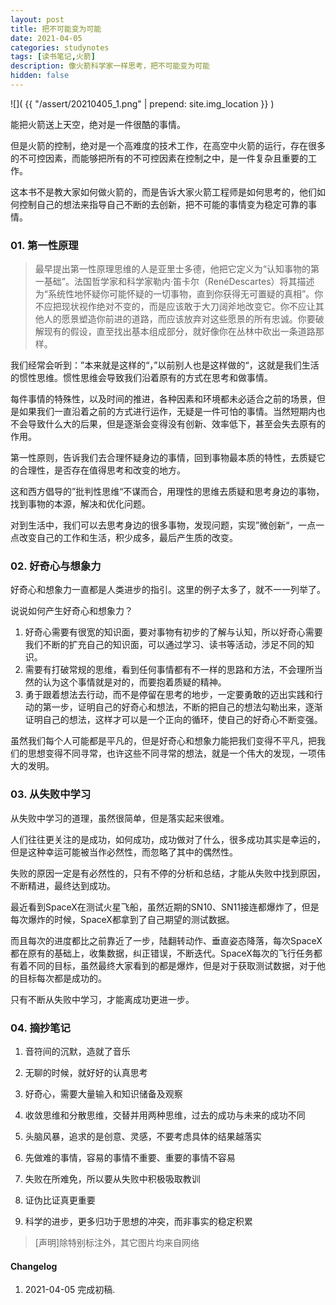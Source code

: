 ```yaml
---
layout: post
title: 把不可能变为可能
date: 2021-04-05
categories: studynotes
tags: [读书笔记,火箭]
description: 像火箭科学家一样思考，把不可能变为可能
hidden: false
---
```


![](  {{ "/assert/20210405_1.png" | prepend: site.img_location }}  )

能把火箭送上天空，绝对是一件很酷的事情。

但是火箭的控制，绝对是一个高难度的技术工作，在高空中火箭的运行，存在很多的不可控因素，而能够把所有的不可控因素在控制之中，是一件复杂且重要的工作。

这本书不是教大家如何做火箭的，而是告诉大家火箭工程师是如何思考的，他们如何控制自己的想法来指导自己不断的去创新，把不可能的事情变为稳定可靠的事情。

### 01. 第一性原理

> 最早提出第一性原理思维的人是亚里士多德，他把它定义为“认知事物的第一基础”。法国哲学家和科学家勒内·笛卡尔（RenéDescartes）将其描述为“系统性地怀疑你可能怀疑的一切事物，直到你获得无可置疑的真相”。你不应把现状视作绝对不变的，而是应该敢于大刀阔斧地改变它。你不应让其他人的愿景塑造你前进的道路，而应该放弃对这些愿景的所有忠诚。你要破解现有的假设，直至找出基本组成部分，就好像你在丛林中砍出一条道路那样。

我们经常会听到：”本来就是这样的“，”以前别人也是这样做的“，这就是我们生活的惯性思维。惯性思维会导致我们沿着原有的方式在思考和做事情。

每件事情的特殊性，以及时间的推进，各种因素和环境都未必适合之前的场景，但是如果我们一直沿着之前的方式进行运作，无疑是一件可怕的事情。当然短期内也不会导致什么大的后果，但是逐渐会变得没有创新、效率低下，甚至会失去原有的作用。

第一性原则，告诉我们去合理怀疑身边的事情，回到事物最本质的特性，去质疑它的合理性，是否存在值得思考和改变的地方。

这和西方倡导的”批判性思维“不谋而合，用理性的思维去质疑和思考身边的事物，找到事物的本源，解决和优化问题。

对到生活中，我们可以去思考身边的很多事物，发现问题，实现”微创新“，一点一点改变自己的工作和生活，积少成多，最后产生质的改变。

### 02. 好奇心与想象力

好奇心和想象力一直都是人类进步的指引。这里的例子太多了，就不一一列举了。

说说如何产生好奇心和想象力？

1. 好奇心需要有很宽的知识面，要对事物有初步的了解与认知，所以好奇心需要我们不断的扩充自己的知识面，可以通过学习、读书等活动，涉足不同的知识。
2. 需要有打破常规的思维，看到任何事情都有不一样的思路和方法，不会理所当然的认为这个事情就是对的，而要抱着质疑的精神。
3. 勇于跟着想法去行动，而不是停留在思考的地步，一定要勇敢的迈出实践和行动的第一步，证明自己的好奇心和想法，不断的把自己的想法勾勒出来，逐渐证明自己的想法，这样才可以是一个正向的循环，使自己的好奇心不断变强。

虽然我们每个人可能都是平凡的，但是好奇心和想象力能把我们变得不平凡，把我们的思想变得不同寻常，也许这些不同寻常的想法，就是一个伟大的发现，一项伟大的发明。


### 03. 从失败中学习

从失败中学习的道理，虽然很简单，但是落实起来很难。

人们往往更关注的是成功，如何成功，成功做对了什么，很多成功其实是幸运的，但是这种幸运可能被当作必然性，而忽略了其中的偶然性。

失败的原因一定是有必然性的，只有不停的分析和总结，才能从失败中找到原因，不断精进，最终达到成功。

最近看到SpaceX在测试火星飞船，虽然近期的SN10、SN11接连都爆炸了，但是每次爆炸的时候，SpaceX都拿到了自己期望的测试数据。

而且每次的进度都比之前靠近了一步，陆翻转动作、垂直姿态降落，每次SpaceX都在原有的基础上，收集数据，纠正错误，不断迭代。SpaceX每次的飞行任务都有着不同的目标，虽然最终大家看到的都是爆炸，但是对于获取测试数据，对于他的目标每次都是成功的。

只有不断从失败中学习，才能离成功更进一步。

### 04. 摘抄笔记

1. 音符间的沉默，造就了音乐

2. 无聊的时候，就好好的认真思考

3. 好奇心，需要大量输入和知识储备及观察

4. 收敛思维和分散思维，交替并用两种思维，过去的成功与未来的成功不同

5. 头脑风暴，追求的是创意、灵感，不要考虑具体的结果越落实

6. 先做难的事情，容易的事情不重要、重要的事情不容易

7. 失败在所难免，所以要从失败中积极吸取教训

8. 证伪比证真更重要

9. 科学的进步，更多归功于思想的冲突，而非事实的稳定积累

   


> [声明]除特别标注外，其它图片均来自网络

#### Changelog
1. 2021-04-05  完成初稿.
